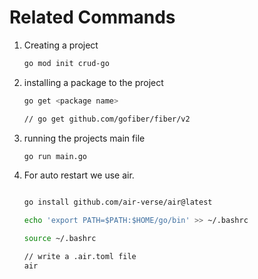 # Related Commands

1. Creating a project
    ```bash
    go mod init crud-go
    ```

2. installing a package to the project
    ```bash
    go get <package name>

    // go get github.com/gofiber/fiber/v2
    ```

3. running the projects main file
    ```bash
    go run main.go
    ```

4. For auto restart we use air.
    ```bash

    go install github.com/air-verse/air@latest

    echo 'export PATH=$PATH:$HOME/go/bin' >> ~/.bashrc

    source ~/.bashrc

    // write a .air.toml file
    air

    ```